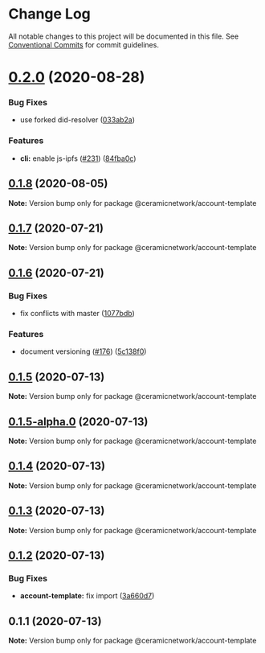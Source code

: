 # Change Log

All notable changes to this project will be documented in this file.
See [Conventional Commits](https://conventionalcommits.org) for commit guidelines.

# [0.2.0](https://github.com/ceramicnetwork/js-ceramic/compare/@ceramicnetwork/account-template@0.1.8...@ceramicnetwork/account-template@0.2.0) (2020-08-28)


### Bug Fixes

* use forked did-resolver ([033ab2a](https://github.com/ceramicnetwork/js-ceramic/commit/033ab2a65ef59159f375864610fa9d5ad9f1e7ea))


### Features

* **cli:** enable js-ipfs ([#231](https://github.com/ceramicnetwork/js-ceramic/issues/231)) ([84fba0c](https://github.com/ceramicnetwork/js-ceramic/commit/84fba0c7deb36a1b75646282be2e7fef3840a53a))





## [0.1.8](https://github.com/ceramicnetwork/js-ceramic/compare/@ceramicnetwork/account-template@0.1.7...@ceramicnetwork/account-template@0.1.8) (2020-08-05)

**Note:** Version bump only for package @ceramicnetwork/account-template





## [0.1.7](https://github.com/ceramicnetwork/js-ceramic/compare/@ceramicnetwork/account-template@0.1.6...@ceramicnetwork/account-template@0.1.7) (2020-07-21)

**Note:** Version bump only for package @ceramicnetwork/account-template





## [0.1.6](https://github.com/ceramicnetwork/js-ceramic/compare/@ceramicnetwork/account-template@0.1.5...@ceramicnetwork/account-template@0.1.6) (2020-07-21)


### Bug Fixes

* fix conflicts with master ([1077bdb](https://github.com/ceramicnetwork/js-ceramic/commit/1077bdb81ce10bfeafa5a53922eb93dfcf4b23f6))


### Features

* document versioning ([#176](https://github.com/ceramicnetwork/js-ceramic/issues/176)) ([5c138f0](https://github.com/ceramicnetwork/js-ceramic/commit/5c138f0ecd3433ef364b9a266607263ee97526d1))





## [0.1.5](https://github.com/ceramicnetwork/js-ceramic/compare/@ceramicnetwork/account-template@0.1.5-alpha.0...@ceramicnetwork/account-template@0.1.5) (2020-07-13)

**Note:** Version bump only for package @ceramicnetwork/account-template





## [0.1.5-alpha.0](https://github.com/ceramicnetwork/js-ceramic/compare/@ceramicnetwork/account-template@0.1.4...@ceramicnetwork/account-template@0.1.5-alpha.0) (2020-07-13)

**Note:** Version bump only for package @ceramicnetwork/account-template





## [0.1.4](https://github.com/ceramicnetwork/js-ceramic/compare/@ceramicnetwork/account-template@0.1.3...@ceramicnetwork/account-template@0.1.4) (2020-07-13)

**Note:** Version bump only for package @ceramicnetwork/account-template





## [0.1.3](https://github.com/ceramicnetwork/js-ceramic/compare/@ceramicnetwork/account-template@0.1.2...@ceramicnetwork/account-template@0.1.3) (2020-07-13)

**Note:** Version bump only for package @ceramicnetwork/account-template





## [0.1.2](https://github.com/ceramicnetwork/js-ceramic/compare/@ceramicnetwork/account-template@0.1.1...@ceramicnetwork/account-template@0.1.2) (2020-07-13)


### Bug Fixes

* **account-template:** fix import ([3a660d7](https://github.com/ceramicnetwork/js-ceramic/commit/3a660d72f654d7614f207587b5086888c9da6273))





## 0.1.1 (2020-07-13)

**Note:** Version bump only for package @ceramicnetwork/account-template
